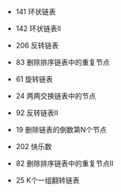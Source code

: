 - 141 环状链表
- 142 环状链表II
- 206 反转链表

- 83 删除排序链表中的重复节点
- 61 旋转链表
- 24 两两交换链表中的节点
- 92 反转链表II
- 19 删除链表的倒数第N个节点

- 202 快乐数
- 82 删除排序链表中的重复节点II
- 25 K个一组翻转链表
